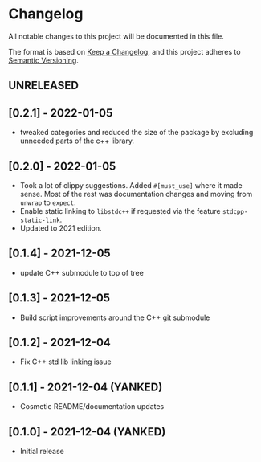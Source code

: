 # Changelog

All notable changes to this project will be documented in this file.

The format is based on [Keep a Changelog](https://keepachangelog.com/en/1.0.0/),
and this project adheres to [Semantic Versioning](https://semver.org/spec/v2.0.0.html).

## UNRELEASED

## [0.2.1] - 2022-01-05

- tweaked categories and reduced the size of the package by excluding unneeded parts of the c++ library.

## [0.2.0] - 2022-01-05

- Took a lot of clippy suggestions. Added `#[must_use]` where it made sense.
  Most of the rest was documentation changes and moving from `unwrap` to `expect`.
- Enable static linking to `libstdc++` if requested via the feature `stdcpp-static-link`.
- Updated to 2021 edition.

## [0.1.4] - 2021-12-05

- update C++ submodule to top of tree

## [0.1.3] - 2021-12-05

- Build script improvements around the C++ git submodule

## [0.1.2] - 2021-12-04

- Fix C++ std lib linking issue

## [0.1.1] - 2021-12-04 (**YANKED**)

- Cosmetic README/documentation updates

## [0.1.0] - 2021-12-04 (**YANKED**)

- Initial release
